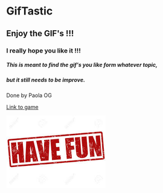 # GifTastic
## Enjoy the GIF's !!!
### I really hope you like it !!!
##### This is meant to find the gif's you like form whatever topic, 
##### but it still needs to be improve.
Done by Paola OG

[Link to game](https://paolaog.github.io/GifTastic/index/index.html)

![Image of GIF](https://github.com/PaolaOG/Responsive-Portafolio/blob/master/assets/images/gif.jpg)
